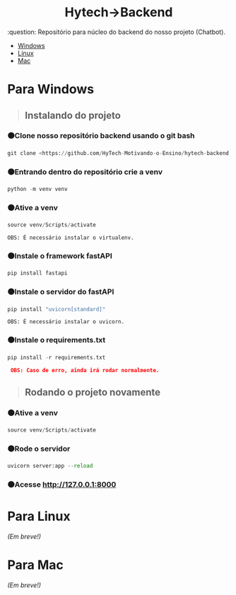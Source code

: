 <h1 align="center">Hytech->Backend</h1>
:question: Repositório para núcleo do backend do nosso projeto (Chatbot).

- [Windows](#para-windows)
- [Linux](#para-linux)
- [Mac](#para-mac)

# Para Windows
>## Instalando do projeto

### 🟤Clone nosso repositório backend usando o git bash
```Python
git clone <https://github.com/HyTech-Motivando-o-Ensino/hytech-backend.git>
```
### 🟤Entrando dentro do repositório crie a venv
```Python
python -m venv venv
```
### 🟤Ative a venv
```Python
source venv/Scripts/activate
```
`OBS: É necessário instalar o virtualenv.`
### 🟤Instale o framework fastAPI
```Python
pip install fastapi
```
### 🟤Instale o servidor do fastAPI 
```Python
pip install "uvicorn[standard]"
```
`OBS: É necessário instalar o uvicorn.`
### 🟤Instale o requirements.txt
```Python
pip install -r requirements.txt
```
``` json 
 OBS: Caso de erro, ainda irá rodar normalmente.
``` 

>## Rodando o projeto novamente

### 🟤Ative a venv
```Python
source venv/Scripts/activate
```
### 🟤Rode o servidor
```Python
uvicorn server:app --reload
```
### 🟤Acesse http://127.0.0.1:8000

# Para Linux
###### (Em breve!)

# Para Mac
###### (Em breve!)
